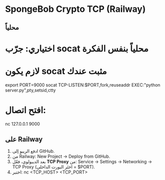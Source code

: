 # SpongeBob Crypto TCP (Railway)

## محلياً
# اختياري: جرّب socat محلياً بنفس الفكرة
# لازم يكون socat مثبت عندك
export PORT=9000
socat TCP-LISTEN:$PORT,fork,reuseaddr EXEC:"python server.py",pty,setsid,ctty

# افتح اتصال:
nc 127.0.0.1 9000

## على Railway
1) ادفع الريبو إلى GitHub.
2) من Railway: New Project → Deploy from GitHub.
3) بعد الديبولوي، فعّل **TCP Proxy** من: Service → Settings → Networking → TCP Proxy (اختَر البورت الداخلي = $PORT).
4) اختبر:
nc <TCP_HOST> <TCP_PORT>
